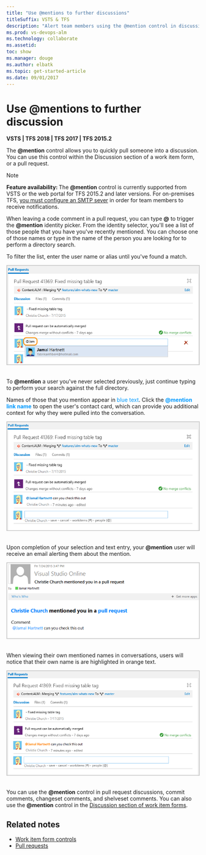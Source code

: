 ```yaml
---
title: "Use @mentions to further discussions"
titleSuffix: VSTS & TFS
description: "Alert team members using the @mention control in discussions and pull requests" 
ms.prod: vs-devops-alm
ms.technology: collaborate
ms.assetid: 
toc: show
ms.manager: douge
ms.author: elbatk
ms.topic: get-started-article
ms.date: 09/01/2017
---
```



# Use &#64;mentions to further discussion

**VSTS | TFS 2018 | TFS 2017 | TFS 2015.2**

The **@mention** control allows you to quickly pull someone into a discussion.  You can use this control within the Discussion section of a work item form, or a pull request. 

<a id="mention-person-id">  </a>

>[!NOTE]    
><b>Feature availability: </b>The **@mention**  control is currently supported from VSTS or the web portal for TFS 2015.2 and later versions. For on-premises TFS, [you must configure an SMTP sever](../tfs-server/admin/setup-customize-alerts.md) in order for team members to receive notifications.    

When leaving a code comment in a pull request, you can type **@** to trigger the **@mention** identity picker. From the identity selector, you'll see a list of those people that you have you've recently mentioned. You can choose one of those names or type in the name of the person you are looking for to perform a directory search.  

To filter the list, enter the user name or alias until you've found a match.

<img src="_img/at-mention-pr-type-name.png" alt="Web portal, Pull Request, Type a user name or email alias to locate a match" style="border: 1px solid #CCCCCC;" /> 

To **@mention** a user you've never selected previously, just continue typing to perform your search against the full directory.  

Names of those that you mention appear in <span style="color:#0099FF">blue text</span>. Click the <span style="color:#0099FF">**@mention link name**</span> to open the user's contact card, which can provide you additional context for why they were pulled into the conversation.  

<img src="_img/at-mention-link-to-user-contact-card.png" alt="Web portal, At mention user contact card accessible]" style="border: 1px solid #CCCCCC;" /> 

Upon completion of your selection and text entry, your **@mention** user will receive an email alerting them about the mention.  

<img src="_img/mail-to-at-mention-user.png" alt="Email sent to at-mention user account]" style="border: 1px solid #CCCCCC;" /> 

When viewing their own mentioned names in conversations, users will notice that their own name is are highlighted in orange text.  

<img src="_img/at-mention-link-view-of-own-name.png" alt="Web portal, At mention of ones own name appears in orange text]" style="border: 1px solid #CCCCCC;" /> 

You can use the **@mention** control in pull request discussions, commit comments, changeset comments, and shelveset comments. You can also use the **@mention** control in the [Discussion section of work item forms](../work/work-items/work-item-form-controls.md#discussion). 

## Related notes

- [Work item form controls](../work/work-items/work-item-form-controls.md)  
- [Pull requests](../git/tutorial/pullrequest.md)